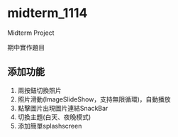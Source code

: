 # midterm_1114

Midterm Project

期中實作題目

## 添加功能

1. 兩按鈕切換照片
2. 照片滑動(ImageSlideShow，支持無限循環)，自動播放
3. 點擊圖片出現圖片連結SnackBar
4. 切換主題(白天、夜晚模式)
5. 添加簡單splashscreen

